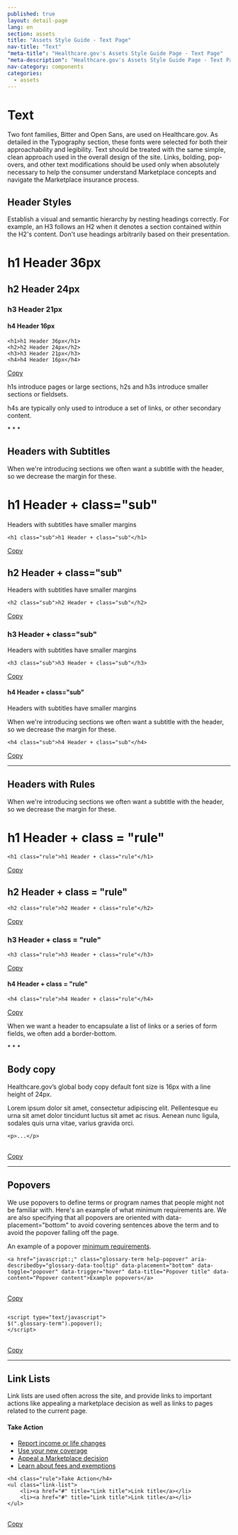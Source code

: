 ```yaml
---
published: true
layout: detail-page
lang: en
section: assets
title: "Assets Style Guide - Text Page"
nav-title: "Text"
"meta-title": "Healthcare.gov's Assets Style Guide Page - Text Page"
"meta-description": "Healthcare.gov's Assets Style Guide Page - Text Page"
nav-category: components
categories:
  - assets
---
```


# Text

<div class="intro">
Two font families, Bitter and Open Sans, are used on Healthcare.gov. As detailed in the Typography section, these fonts were selected for both their approachability and legibility. Text should be treated with the same simple, clean approach used in the overall design of the site. Links, bolding, pop-overs, and other text modifications should be used only when absolutely necessary to help the consumer understand Marketplace concepts and navigate the Marketplace insurance process.
</div>

<div class="hr" ></div>

## Header Styles

Establish a visual and semantic hierarchy by nesting headings correctly. For example, an H3 follows an H2 when it denotes a section contained within the H2's content. Don't use headings arbitrarily based on their presentation.

<div class="code-wrapper">
<div class="preview">
	<h1 class="sub">h1 Header 36px</h1>
	<h2 class="sub">h2 Header 24px</h2>
	<h3 class="sub">h3 Header 21px</h3>
	<h4 class="sub">h4 Header 16px</h4>
</div>
<pre>
<code id="header-code">&lth1&gth1 Header 36px&lt/h1&gt
&lth2&gth2 Header 24px&lt/h2&gt
&lth3&gth3 Header 21px&lt/h3&gt
&lth4&gth4 Header 16px&lt/h4&gt</code>
</pre>
<a href="javascript:;" class="copy-button" title="Click to copy me." data-clipboard-target="header-code">Copy</a>
</div>

<p>h1s introduce pages or large sections, h2s and h3s introduce smaller sections or fieldsets.</p>
<p>h4s are typically only used to introduce a set of links, or other secondary content.</p>
* * *

## Headers with Subtitles

When we're introducing sections we often want a subtitle with the header, so we decrease the margin for these.

<div class="code-wrapper">
<div class="preview">
	<h1 class="sub">h1 Header + class="sub"</h1>
	<p class="no-margin">Headers with subtitles have smaller margins</p>
</div>
<pre>
<code id="header-sub-code">&lth1 class="sub"&gth1 Header + class="sub"&lt/h1&gt</code>
</pre>
<a href="javascript:;" class="copy-button" title="Click to copy me." data-clipboard-target="header-sub-code">Copy</a>
</div>

<div class="code-wrapper">
<div class="preview">
	<h2 class="sub">h2 Header + class="sub"</h2>
	<p class="no-margin">Headers with subtitles have smaller margins</p>
</div>
<pre>
<code id="header-sub-codeh2">&lth2 class="sub"&gth2 Header + class="sub"&lt/h2&gt</code>
</pre>
<a href="javascript:;" class="copy-button" title="Click to copy me." data-clipboard-target="header-sub-codeh2">Copy</a>
</div>


<div class="code-wrapper">
<div class="preview">
	<h3 class="sub">h3 Header + class="sub"</h3>
	<p class="no-margin">Headers with subtitles have smaller margins</p>
</div>
<pre>
<code id="header-sub-codeh3">&lth3 class="sub"&gth3 Header + class="sub"&lt/h3&gt</code>
</pre>
<a href="javascript:;" class="copy-button" title="Click to copy me." data-clipboard-target="header-sub-codeh3">Copy</a>
</div>


<div class="code-wrapper">
<div class="preview">
	<h4 class="sub">h4 Header + class="sub"</h4>
	<p class="no-margin">Headers with subtitles have smaller margins</p>
    <p class="no-margin">When we're introducing sections we often want a subtitle with the header, so we decrease the margin for these.</p>
</div>
<pre>
<code id="header-sub-codeh4">&lth4 class="sub"&gth4 Header + class="sub"&lt/h4&gt</code>
</pre>
<a href="javascript:;" class="copy-button" title="Click to copy me." data-clipboard-target="header-sub-codeh4">Copy</a>
</div>


* * *

## Headers with Rules

When we're introducing sections we often want a subtitle with the header, so we decrease the margin for these.

<div class="code-wrapper">
<div class="preview">
	<h1 class="rule no-margin">h1 Header + class = "rule"</h1>
</div>
<pre>
<code id="header-rule-code">&lth1 class="rule"&gth1 Header + class="rule"&lt/h1&gt</code>
</pre>
<a href="javascript:;" class="copy-button" title="Click to copy me." data-clipboard-target="header-rule-code">Copy</a>
</div>


<div class="code-wrapper">
<div class="preview">
	<h2 class="rule no-margin">h2 Header + class = "rule"</h2>
</div>
<pre>
<code id="header-rule-code2">&lth2 class="rule"&gth2 Header + class="rule"&lt/h2&gt</code>
</pre>
<a href="javascript:;" class="copy-button" title="Click to copy me." data-clipboard-target="header-rule-code2">Copy</a>
</div>


<div class="code-wrapper">
<div class="preview">
	<h3 class="rule">h3 Header + class = "rule"</h3>
</div>
<pre>
<code id="header-rule-code3">&lth3 class="rule"&gth3 Header + class="rule"&lt/h3&gt</code>
</pre>
<a href="javascript:;" class="copy-button" title="Click to copy me." data-clipboard-target="header-rule-code3">Copy</a>
</div>

<div class="code-wrapper">
<div class="preview">
	<h4 class="rule no-margin">h4 Header + class = "rule"</h4>
</div>
<pre>
<code id="header-rule-code4">&lth4 class="rule"&gth4 Header + class="rule"&lt/h4&gt</code>
</pre>
<a href="javascript:;" class="copy-button" title="Click to copy me." data-clipboard-target="header-rule-code4">Copy</a>
</div>

<p class="no-margin">When we want a header to encapsulate a list of links or a series of form fields, we often add a border-bottom.</p>
* * *

## Body copy

Healthcare.gov’s global body copy default font size is 16px with a line height of 24px.

<div class="code-wrapper">
<div class="preview">
	<p>Lorem ipsum dolor sit amet, consectetur adipiscing elit. Pellentesque eu urna sit amet dolor tincidunt luctus sit amet ac risus. Aenean nunc ligula, sodales quis urna vitae, varius gravida orci.</p>
</div>
<pre>
<code id="p-code">&ltp&gt...&lt/p&gt
</code>
</pre>
<a href="javascript:;" class="copy-button" title="Click to copy me." data-clipboard-target="p-code">Copy</a>
</div>

* * *

## Popovers

We use popovers to define terms or program names that people might not be familiar with. Here's an example of what minimum requirements are. We are also specifying that all popovers are oriented with data-placement="bottom" to avoid covering sentences above the term and to avoid the popover falling off the page.

<div class="code-wrapper">
<div class="preview">
	<p>An example of a popover <a href="javascript:;" class="glossary-term help-popover" aria-describedby="glossary-data-tooltip" data-placement="bottom" data-toggle="popover" data-trigger="hover" data-title="Minimum value" data-content="A health plan meets this standard if it’s designed to pay at least 60% of the total cost of medical services for a standard population. Starting in 2014, individuals offered employer-sponsored coverage that provides minimum value and that’s affordable won’t be eligible for a premium tax credit.">minimum requirements</a>.</p>
</div>
<script type="text/javascript">
  $(".glossary-term").popover();
</script>
<pre>
<code id="popover-code">&lta href="javascript:;" class="glossary-term help-popover" aria-describedby="glossary-data-tooltip" data-placement="bottom" data-toggle="popover" data-trigger="hover" data-title="Popover title" data-content="Popover content"&gtExample popovers&lt/a&gt
</code>
</pre>
<a href="javascript:;" class="copy-button" title="Click to copy me." data-clipboard-target="popover-code">Copy</a>
</div>

<div class="code-wrapper">
<pre>
<code id="popover-js-code">
&ltscript type="text/javascript"&gt
$(".glossary-term").popover();
&lt/script&gt
</code>
</pre>
	<a href="javascript:;" class="copy-button" title="Click to copy me." data-clipboard-target="popover-js-code">Copy</a>
</div>


* * *

## Link Lists

Link lists are used often across the site, and provide links to important actions like appealing a marketplace decision as well as links to pages related to the current page.

<div class="code-wrapper">
<div class="preview">
	<h4 class="rule half">Take Action</h4>
	<ul class="link-list">
		<li><a href="#" title="Report income or life changes">Report income or life changes</a></li>
		<li><a href="#" title="Use your new coverage">Use your new coverage</a></li>
		<li><a href="#" title="Appeal a Marketplace decision">Appeal a Marketplace decision</a></li>
		<li><a href="#" title="Learn about fees and exemptions">Learn about fees and exemptions</a></li>
	</ul>
</div>
<pre>
<code id="list-code">&lth4 class="rule"&gtTake Action&lt/h4&gt
&ltul class="link-list"&gt
	&ltli&gt&lta href="#" title="Link title"&gtLink title&lt/a&gt&lt/li&gt
	&ltli&gt&lta href="#" title="Link title"&gtLink title&lt/a&gt&lt/li&gt
&lt/ul&gt
</code>
</pre>
<a href="javascript:;" class="copy-button" title="Click to copy me." data-clipboard-target="list-code">Copy</a>
</div>
